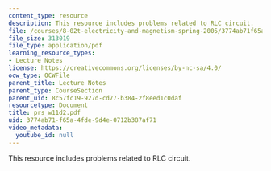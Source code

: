 ```yaml
---
content_type: resource
description: This resource includes problems related to RLC circuit.
file: /courses/8-02t-electricity-and-magnetism-spring-2005/3774ab71f65a4fde9d4e0712b387af71_prs_w11d2.pdf
file_size: 313019
file_type: application/pdf
learning_resource_types:
- Lecture Notes
license: https://creativecommons.org/licenses/by-nc-sa/4.0/
ocw_type: OCWFile
parent_title: Lecture Notes
parent_type: CourseSection
parent_uid: 8c57fc19-927d-cd77-b384-2f8eed1c0daf
resourcetype: Document
title: prs_w11d2.pdf
uid: 3774ab71-f65a-4fde-9d4e-0712b387af71
video_metadata:
  youtube_id: null
---
```

This resource includes problems related to RLC circuit.